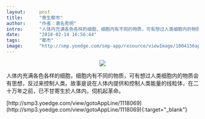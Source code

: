 ```yaml
---
layout:     post
title:      "寄生都市"
author:     "作者：濑名秀明"
intro:      "人体内充满各色各样的细胞，细胞内有不同的物质，可有想过人类细胞内的物质会有思想，反过来控制人类。故事是说在人体内提供和控制人类能量的线粒体，在二十万年之前，已不甘寄生於人体内，伺机起革命。"
date:       "2018-02-14 16:56:44"
tags:       "都市"
image:      "http://smp.yoedge.com/smp-app/resource/viewImage/1004156appline.png"
---
```

<div style="text-align: center">
<p><img src="http://smp.yoedge.com/smp-app/resource/viewImage/1004156appline.png"/></p>
</div>
<p class="post-meta">
<span>人体内充满各色各样的细胞，细胞内有不同的物质，可有想过人类细胞内的物质会有思想，反过来控制人类。故事是说在人体内提供和控制人类能量的线粒体，在二十万年之前，已不甘寄生於人体内，伺机起革命。</span>
</p>
[http://smp3.yoedge.com/view/gotoAppLine/1118069](http://smp3.yoedge.com/view/gotoAppLine/1118069){:target="_blank"}


